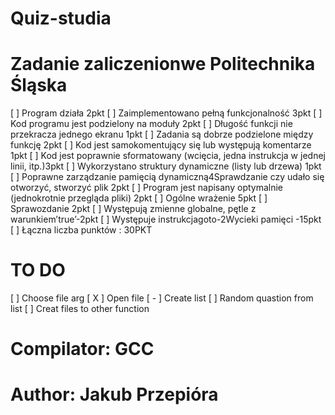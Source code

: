 # Quiz-studia
# Zadanie zaliczenionwe Politechnika Śląska
[  ]  Program działa 2pkt
[  ]  Zaimplementowano pełną funkcjonalność 3pkt
[  ]  Kod programu jest podzielony na moduły 2pkt
[  ]  Długość funkcji nie przekracza jednego ekranu 1pkt
[  ]  Zadania są dobrze podzielone między funkcję 2pkt
[  ]  Kod jest samokomentujący się lub występują komentarze 1pkt
[  ]  Kod jest poprawnie sformatowany (wcięcia, jedna instrukcja w jednej linii, itp.)3pkt 
[  ]  Wykorzystano struktury dynamiczne (listy lub drzewa) 1pkt 
[  ]  Poprawne zarządzanie pamięcią dynamiczną4Sprawdzanie czy udało się otworzyć, stworzyć plik 2pkt 
[  ]  Program jest napisany optymalnie (jednokrotnie przegląda pliki) 2pkt 
[  ]  Ogólne wrażenie 5pkt
[  ]  Sprawozdanie 2pkt 
[  ]  Występują zmienne globalne, pętle z warunkiem’true’-2pkt 
[  ]  Występuje instrukcjagoto-2Wycieki pamięci -15pkt
[  ]  Łączna liczba punktów : 30PKT

# TO DO 

[   ] Choose file arg
[ X ] Open file
[ - ] Create list
[   ] Random quastion from list
[   ] Creat files to other function

# Compilator: GCC
# Author: Jakub Przepióra